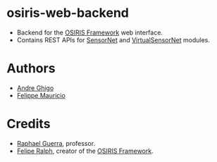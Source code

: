 # osiris-web-backend

* Backend for the [OSIRIS Framework](https://github.com/labtempo/osiris/wiki) web interface.
* Contains REST APIs for [SensorNet](https://github.com/labtempo/osiris/wiki/2.1-M%C3%B3dulo-SensorNet) and [VirtualSensorNet](https://github.com/labtempo/osiris/wiki/2.2-M%C3%B3dulo-VirtualSensorNet) modules.

# Authors

* [Andre Ghigo](https://github.com/aghigo)
* [Felippe Mauricio](https://github.com/felippemauricio)

# Credits

* [Raphael Guerra](http://www2.ic.uff.br/~rguerra/), professor.
* [Felipe Ralph](https://github.com/println), creator of the [OSIRIS Framework](https://github.com/labtempo/osiris/wiki).

